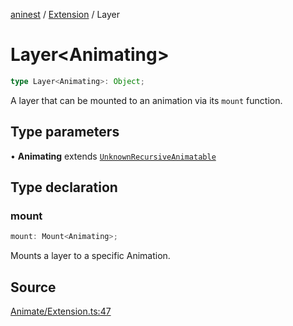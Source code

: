 [aninest](../../index.md) / [Extension](../index.md) / Layer

# Layer\<Animating\>

```ts
type Layer<Animating>: Object;
```

A layer that can be mounted to an animation via its `mount` function.

## Type parameters

• **Animating** extends [`UnknownRecursiveAnimatable`](../../AnimatableTypes/type-aliases/UnknownRecursiveAnimatable.md)

## Type declaration

### mount

```ts
mount: Mount<Animating>;
```

Mounts a layer to a specific Animation.

## Source

[Animate/Extension.ts:47](https://github.com/zphrs/aninest/blob/60918f7/src/Animate/Extension.ts#L47)
